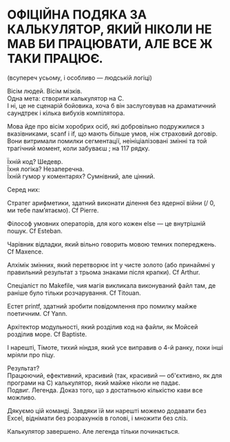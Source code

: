 # ОФІЦІЙНА ПОДЯКА ЗА КАЛЬКУЛЯТОР, ЯКИЙ НІКОЛИ НЕ МАВ БИ ПРАЦЮВАТИ, АЛЕ ВСЕ Ж ТАКИ ПРАЦЮЄ.
(всупереч усьому, і особливо — людській логіці)

Вісім людей. Вісім мізків.  
Одна мета: створити калькулятор на C.  
І ні, це не сценарій бойовика, хоча б він заслуговував на драматичний саундтрек і кілька вибухів компілятора.

Мова йде про вісім хоробрих осіб, які добровільно подружилися з вказівниками, scanf і if, що мають більше умов, ніж страховий договір.  
Вони витримали помилки сегментації, неініціалізовані змінні та той трагічний момент, коли забуваєш ; на 117 рядку.

Їхній код? Шедевр.  
Їхня логіка? Незаперечна.  
Їхній гумор у коментарях? Сумнівний, але цінний.

Серед них:

Стратег арифметики, здатний виконати ділення без ядерної війни (/ 0, ми тебе пам’ятаємо). Cf Pierre.

Філософ умовних операторів, для кого кожен else — це внутрішній пошук. Cf Esteban.

Чарівник відладки, який вільно говорить мовою темних попереджень. Cf Maxence.

Алхімік змінних, який перетворює int у чисте золото (або принаймні у правильний результат з трьома знаками після крапки). Cf Arthur.

Спеціаліст по Makefile, чия магія викликала виконуваний файл там, де раніше було тільки розчарування. Cf Titouan.

Естет printf, здатний зробити повідомлення про помилку майже поетичним. Cf Yann.

Архітектор модульності, який розділив код на файли, як Мойсей розділив море. Cf Baptiste.

І нарешті, Тімоте, тихий ніндзя, який усе виправив о 4-й ранку, поки інші мріяли про піцу.

Результат?  
Працюючий, ефективний, красивий (так, красивий — об'єктивно, як для програми на C) калькулятор, який майже ніколи не падає.  
Подвиг. Легенда. Доказ того, що з достатньою кількістю кави все можливо.

Дякуємо цій команді. Завдяки їй ми нарешті можемо додавати без Excel, віднімати без розрахунків в голові, і множити без сліз.

Калькулятор завершено. Але легенда тільки починається.
